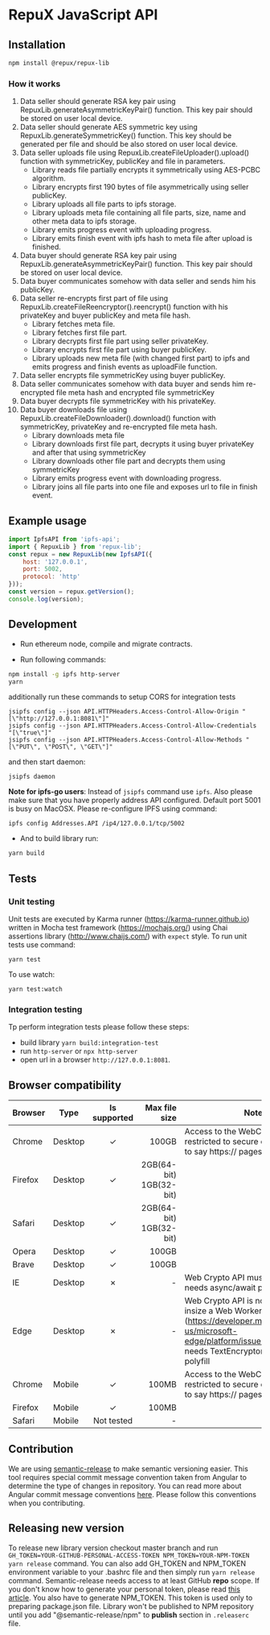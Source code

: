 # RepuX JavaScript API

## Installation
```bash
npm install @repux/repux-lib
```

### How it works
1. Data seller should generate RSA key pair using RepuxLib.generateAsymmetricKeyPair() function. This key pair should be stored on user local device.
2. Data seller should generate AES symmetric key using RepuxLib.generateSymmetricKey() function. This key should be generated per file and should be also stored on user local device.
3. Data seller uploads file using RepuxLib.createFileUploader().upload() function with symmetricKey, publicKey and file in parameters.
   - Library reads file partially encrypts it symmetrically using AES-PCBC algorithm.
   - Library encrypts first 190 bytes of file asymmetrically using seller publicKey.
   - Library uploads all file parts to ipfs storage.
   - Library uploads meta file containing all file parts, size, name and other meta data to ipfs storage.
   - Library emits progress event with uploading progress.
   - Library emits finish event with ipfs hash to meta file after upload is finished.
4. Data buyer should generate RSA key pair using RepuxLib.generateAsymmetricKeyPair() function. This key pair should be stored on user local device.
5. Data buyer communicates somehow with data seller and sends him his publicKey.
6. Data seller re-encrypts first part of file using RepuxLib.createFileReencryptor().reencrypt() function with his privateKey and buyer publicKey and meta file hash.
    - Library fetches meta file.
    - Library fetches first file part.
    - Library decrypts first file part using seller privateKey.
    - Library encrypts first file part using buyer publicKey.
    - Library uploads new meta file (with changed first part) to ipfs and emits progress and finish events as uploadFile function.
7. Data seller encrypts file symmetricKey using buyer publicKey.
8. Data seller communicates somehow with data buyer and sends him re-encrypted file meta hash and encrypted file symmetricKey
9. Data buyer decrypts file symmetricKey with his privateKey.
10. Data buyer downloads file using RepuxLib.createFileDownloader().download() function with symmetricKey, privateKey and re-encrypted file meta hash.
    - Library downloads meta file
    - Library downloads first file part, decrypts it using buyer privateKey and after that using symmetricKey
    - Library downloads other file part and decrypts them using symmetricKey
    - Library emits progress event with downloading progress.
    - Library joins all file parts into one file and exposes url to file in finish event.

## Example usage
```javascript
import IpfsAPI from 'ipfs-api';
import { RepuxLib } from 'repux-lib';
const repux = new RepuxLib(new IpfsAPI({
    host: '127.0.0.1',
    port: 5002,
    protocol: 'http'
}));
const version = repux.getVersion();
console.log(version);
```

## Development
* Run ethereum node, compile and migrate contracts. 

* Run following commands:
```bash
npm install -g ipfs http-server
yarn
```
    
additionally run these commands to setup CORS for integration tests   
 
    jsipfs config --json API.HTTPHeaders.Access-Control-Allow-Origin "[\"http://127.0.0.1:8081\"]"
    jsipfs config --json API.HTTPHeaders.Access-Control-Allow-Credentials "[\"true\"]"
    jsipfs config --json API.HTTPHeaders.Access-Control-Allow-Methods "[\"PUT\", \"POST\", \"GET\"]"


and then start daemon:

    jsipfs daemon   

**Note for ipfs-go users**: Instead of `jsipfs` command use `ipfs`. Also please make sure that you have properly address API configured. Default port 5001 is busy on MacOSX. Please re-configure IPFS using command:
    
    ipfs config Addresses.API /ip4/127.0.0.1/tcp/5002 

* And to build library run:
```bash
yarn build
```

## Tests

### Unit testing
Unit tests are executed by Karma runner (https://karma-runner.github.io) written in Mocha test framework (https://mochajs.org/) using Chai assertions library (http://www.chaijs.com/) with `expect` style. To run unit tests use command: 

    yarn test
    
To use watch: 

    yarn test:watch    

### Integration testing

Tp perform integration tests please follow these steps:
* build library `yarn build:integration-test` 
* run `http-server` or `npx http-server` 
* open url in a browser `http://127.0.0.1:8081`.

## Browser compatibility

| Browser | Type    | Is supported | Max file size           | Notes |
| ------- | ------- |:------------:| -----------------------:| ----- |
| Chrome  | Desktop | &check;      | 100GB                   | Access to the WebCrypto API is restricted to secure origins (which is to say https:// pages). |
| Firefox | Desktop | &check;      | 2GB(64-bit) 1GB(32-bit) |       |
| Safari  | Desktop | &check;      | 2GB(64-bit) 1GB(32-bit) |       |
| Opera   | Desktop | &check;      | 100GB                   |       |
| Brave   | Desktop | &check;      | 100GB                   |       |
| IE      | Desktop | &cross;      | -                       | Web Crypto API must be prefixed, needs async/await polyfill |
| Edge    | Desktop | &cross;      | -                       | Web Crypto API is not supported insize a Web Worker (https://developer.microsoft.com/en-us/microsoft-edge/platform/issues/7607496/), needs TextEncryptor/TextDecryptor polyfill |
| Chrome  | Mobile  | &check;      | 100MB                   | Access to the WebCrypto API is restricted to secure origins (which is to say https:// pages). |
| Firefox | Mobile  | &check;      | 100MB                   |       |
| Safari  | Mobile  | Not tested   | -                       |       |

## Contribution
We are using [semantic-release](https://github.com/semantic-release/semantic-release) to make semantic versioning easier. 
This tool requires special commit message convention taken from Angular to determine the type of changes in repository. 
You can read more about Angular commit message conventions [here](https://github.com/angular/angular.js/blob/master/DEVELOPERS.md#-git-commit-guidelines).
Please follow this conventions when you contributing.

## Releasing new version
To release new library version checkout master branch and run `GH_TOKEN=YOUR-GITHUB-PERSONAL-ACCESS-TOKEN NPM_TOKEN=YOUR-NPM-TOKEN yarn release` command.
You can also add GH_TOKEN and NPM_TOKEN environment variable to your .bashrc file and then simply run `yarn release` command.
Semantic-release needs access to at least GitHub **repo** scope. If you don't know how to generate your personal token, please read 
[this article](https://help.github.com/articles/creating-a-personal-access-token-for-the-command-line/). You also have to generate NPM_TOKEN. This 
token is used only to preparing package.json file. Library won't be published to NPM repository until you add "@semantic-release/npm" to **publish** section
in `.releaserc` file.
